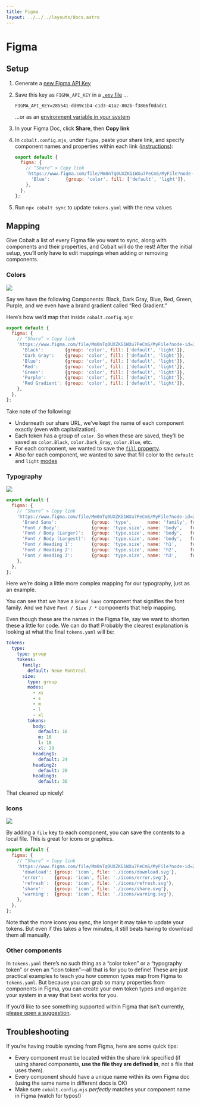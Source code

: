 ```yaml
---
title: Figma
layout: ../../../layouts/docs.astro
---
```


# Figma

## Setup

1. Generate a [new Figma API Key][figma-api-key]
1. Save this key as `FIGMA_API_KEY` in a [`.env` file][dotenv] …

   ```
   FIGMA_API_KEY=285541-dd09c1b4-c1d3-41a2-802b-f3866f0dadc1
   ```

   …or as an [environment variable in your system][env-system]

1. In your Figma Doc, click **Share**, then **Copy link**
1. In `cobalt.config.mjs`, under `figma`, paste your share link, and specify component names and properties within each link ([instructions](#mappings)):

   ```js
   export default {
     figma: {
       // “Share” > Copy link
       'https://www.figma.com/file/Mm0nTq0UXZKG1WXu7PeCmS/MyFile?node-id=2%3A2': {
         'Blue':      {group: 'color', fill: ['default', 'light']},
       },
     },
   };
   ```

1. Run `npx cobalt sync` to update `tokens.yaml` with the new values

## Mapping

Give Cobalt a list of every Figma file you want to sync, along with components
and their properties, and Cobalt will do the rest! After the initial setup,
you’ll only have to edit mappings when adding or removing components.


### Colors

![](/images/figma-colors.png)

Say we have the following Components: Black, Dark Gray, Blue, Red, Green, Purple, and we even have a brand gradient called “Red Gradient.”

Here’s how we’d map that inside `cobalt.config.mjs`:

```js
export default {
  figma: {
    // “Share” > Copy link
    'https://www.figma.com/file/Mm0nTq0UXZKG1WXu7PeCmS/MyFile?node-id=2%3A2': {
      'Black':        {group: 'color', fill: ['default', 'light']},
      'Dark Gray':    {group: 'color', fill: ['default', 'light']},
      'Blue':         {group: 'color', fill: ['default', 'light']},
      'Red':          {group: 'color', fill: ['default', 'light']},
      'Green':        {group: 'color', fill: ['default', 'light']},
      'Purple':       {group: 'color', fill: ['default', 'light']},
      'Red Gradient': {group: 'color', fill: ['default', 'light']},
    },
  },
};
```

Take note of the following:

- Underneath our share URL, we’ve kept the name of each component exactly (even with capitalization).
- Each token has a group of `color`. So when these are saved, they’ll be saved as `color.Black`, `color.Dark_Gray`, `color.Blue`, etc.
- For each component, we wanted to save the [`fill` property](figma-api).
- Also for each component, we wanted to save that fill color to the `default` and `light` [modes]

### Typography

![](/images/figma-typography.png)

```js
export default {
  figma: {
    // “Share” > Copy link
    'https://www.figma.com/file/Mm0nTq0UXZKG1WXu7PeCmS/MyFile?node-id=2%3A2': {
      'Brand Sans':             {group: 'type',      name: 'family', fontFamily: ['default']},
      'Font / Body':            {group: 'type.size', name: 'body',   fontSize: ['default', 'm']},
      'Font / Body (Larger)':   {group: 'type.size', name: 'body',   fontSize: ['l']},
      'Font / Body (Largest)':  {group: 'type.size', name: 'body',   fontSize: ['xl']},
      'Font / Heading 1':       {group: 'type.size', name: 'h1',     fontSize: ['default']},
      'Font / Heading 2':       {group: 'type.size', name: 'h2',     fontSize: ['default']},
      'Font / Heading 3':       {group: 'type.size', name: 'h3',     fontSize: ['default']},
    },
  },
};
```

Here we’re doing a little more complex mapping for our typography, just as an example.

You can see that we have a `Brand Sans` component that signifies the font
family. And we have `Font / Size / *` components that help mapping.

Even though these are the names in the Figma file, say we want to shorten these
a little for code. We can do that! Probably the clearest explanation is looking
at what the final `tokens.yaml` will be:

```yaml
tokens:
  type:
    type: group
    tokens:
      family:
        default: Neue Montreal
      size:
        type: group
        modes:
          - xs
          - s
          - m
          - l
          - xl
        tokens:
          body:
            default: 16
            m: 16
            l: 18
            xl: 20
          heading1:
            default: 24
          heading2:
            default: 28
          heading3:
            default: 36
```

That cleaned up nicely!

### Icons

![](/images/figma-icons.png)

By adding a `file` key to each component, you can save the contents to a local
file. This is great for icons or graphics.

```js
export default {
  figma: {
    // “Share” > Copy link
    'https://www.figma.com/file/Mm0nTq0UXZKG1WXu7PeCmS/MyFile?node-id=2%3A2': {
      'download': {group: 'icon', file: './icons/download.svg'},
      'error':    {group: 'icon', file: './icons/error.svg'},
      'refresh':  {group: 'icon', file: './icons/refresh.svg'},
      'share':    {group: 'icon', file: './icons/share.svg'},
      'warning':  {group: 'icon', file: './icons/warning.svg'},
    },
  },
};
```

Note that the more icons you sync, the longer it may take to update your tokens.
But even if this takes a few minutes, it still beats having to download them all
manually.

### Other components

In `tokens.yaml` there’s no such thing as a “color token” or a “typography
token” or even an “icon token”—all that is for you to define! These are just
practical examples to teach you how common types map from Figma to
`tokens.yaml`. But because you can grab so many properties from components in
Figma, you can create your own token types and organize your system in a way
that best works for you.

If you’d like to see something supported within Figma that isn’t currently,
[please open a suggestion][issues].

## Troubleshooting

If you’re having trouble syncing from Figma, here are some quick tips:

- Every component must be located within the share link specified (if using shared components, **use the file they are defined in**, not a file that uses them).
- Every component should have a unique name within its own Figma doc (using the same name in different docs is OK)
- Make sure `cobalt.config.mjs` _perfectly_ matches your component name in Figma (watch for typos!)


[dotenv]: https://github.com/motdotla/dotenv
[env-system]: https://gist.github.com/iest/58692bf1001b0424c257
[issues]: https://github.com/drwpow/cobalt-ui/issues
[modes]: /concepts/modes
[figma-api]: /reference/config#figma
[figma-api-key]: https://www.figma.com/developers/api#access-tokens

